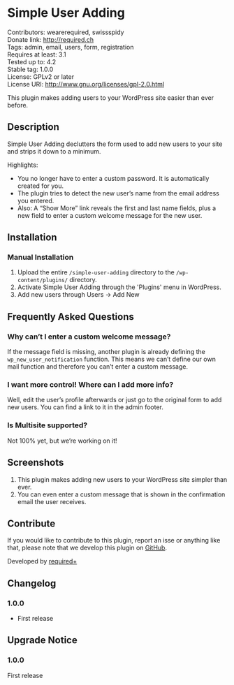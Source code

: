 # Simple User Adding #
Contributors:      wearerequired, swissspidy  
Donate link:       http://required.ch  
Tags:              admin, email, users, form, registration  
Requires at least: 3.1  
Tested up to:      4.2  
Stable tag:        1.0.0  
License:           GPLv2 or later  
License URI:       http://www.gnu.org/licenses/gpl-2.0.html  

This plugin makes adding users to your WordPress site easier than ever before.

## Description ##

Simple User Adding declutters the form used to add new users to your site and strips it down to a minimum.

Highlights:

* You no longer have to enter a custom password. It is automatically created for you.
* The plugin tries to detect the new user’s name from the email address you entered.
* Also: A “Show More” link reveals the first and last name fields, plus a new field to enter a custom welcome message for the new user.

## Installation ##

### Manual Installation ###

1. Upload the entire `/simple-user-adding` directory to the `/wp-content/plugins/` directory.
2. Activate Simple User Adding through the 'Plugins' menu in WordPress.
3. Add new users through Users -> Add New

## Frequently Asked Questions ##

### Why can’t I enter a custom welcome message? ###

If the message field is missing, another plugin is already defining the `wp_new_user_notification` function. This means we can’t define our own mail function and therefore you can’t enter a custom message.

### I want more control! Where can I add more info? ###

Well, edit the user’s profile afterwards or just go to the original form to add new users. You can find a link to it in the admin footer.

### Is Multisite supported? ###

Not 100% yet, but we’re working on it!

## Screenshots ##

1. This plugin makes adding new users to your WordPress site simpler than ever.
2. You can even enter a custom message that is shown in the confirmation email the user receives.

## Contribute ##

If you would like to contribute to this plugin, report an isse or anything like that, please note that we develop this plugin on [GitHub](https://github.com/wearerequired/simple-user-adding).

Developed by [required+](http://required.ch/ "Team of experienced web professionals from Switzerland & Germany")

## Changelog ##

### 1.0.0 ###
* First release

## Upgrade Notice ##

### 1.0.0 ###
First release
